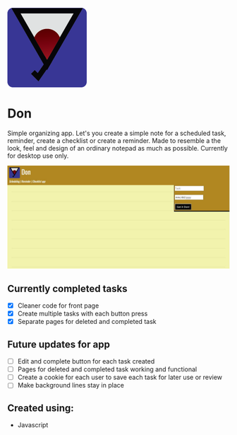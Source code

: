 ![Don logo](img/Don-logo.png)

# Don

Simple organizing app. Let's you create a simple note for a scheduled task, reminder, create a checklist or create a reminder. Made to resemble a the look, feel and design of an ordinary notepad as much as possible. Currently for desktop use only.

![Don app screenshot](img/screenshot_app.JPG)

## Currently completed tasks

- [x] Cleaner code for front page
- [x] Create multiple tasks with each button press
- [x] Separate pages for deleted and completed task

## Future updates for app

- [ ] Edit and complete button for each task created 
- [ ] Pages for deleted and completed task working and functional
- [ ] Create a cookie for each user to save each task for later use or review
- [ ] Make background lines stay in place

## Created using:

- Javascript